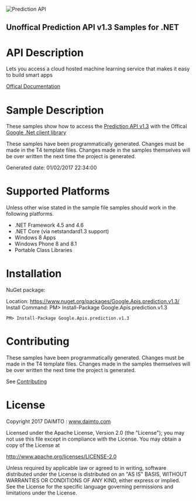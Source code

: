﻿![Prediction API](https://www.google.com/images/icons/feature/predictionapi-32.png)

## Unoffical Prediction API v1.3 Samples for .NET  ##

API Description
=============

Lets you access a cloud hosted machine learning service that makes it easy to build smart apps

[Offical Documentation](https://developers.google.com/prediction/docs/developer-guide)

Sample Description
=============

These samples show how to access the [Prediction API v1.3](https://developers.google.com/prediction/docs/developer-guide) with the Offical [Google .Net client library](https://github.com/google/google-api-dotnet-client)

These samples have been programmatically generated. Changes must be made in the T4 template files. Changes made in the samples themselves will be over written the next time the project is generated.

Generated date: 01/02/2017 22:34:00 

Supported Platforms
=================================

Unless other wise stated in the sample file samples should work in the following platforms.

* .NET Framework 4.5 and 4.6
* .NET Core (via netstandard1.3 support)
* Windows 8 Apps
* Windows Phone 8 and 8.1
* Portable Class Libraries

Installation
=================================

NuGet package:

Location: https://www.nuget.org/packages/Google.Apis.prediction.v1.3/ 
Install Command: PM>  Install-Package Google.Apis.prediction.v1.3

```
PM> Install-Package Google.Apis.prediction.v1.3
```

Contributing
=================================

These samples have been programmatically generated. Changes must be made in the T4 template files. Changes made in the samples themselves will be over written the next time the project is generated.

See [Contributing](CONTRIBUTING.md)

License
=================================

Copyright 2017 DAIMTO :  www.daimto.com

Licensed under the Apache License, Version 2.0 (the "License"); you may not use this file except in compliance with
the License. You may obtain a copy of the License at

http://www.apache.org/licenses/LICENSE-2.0

Unless required by applicable law or agreed to in writing, software distributed under the License is distributed on
an "AS IS" BASIS, WITHOUT WARRANTIES OR CONDITIONS OF ANY KIND, either express or implied. See the License for the
specific language governing permissions and limitations under the License.